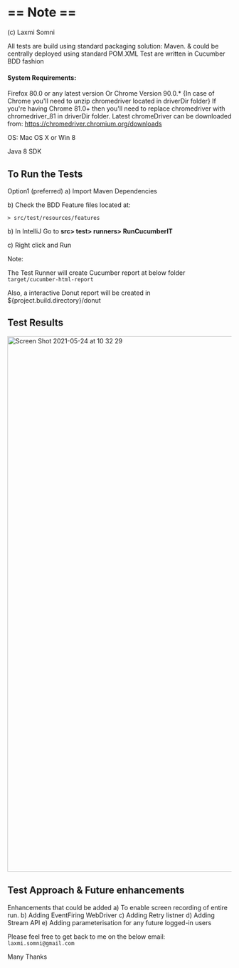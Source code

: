
# == Note ==
(c) Laxmi Somni 

All tests are build using standard packaging solution: Maven. & could be centrally deployed using standard POM.XML Test are written in Cucumber BDD fashion

#### System Requirements: 
Firefox 80.0 or any latest version
Or Chrome Version 90.0.* {In case of Chrome you'll need to unzip chromedriver located in driverDir folder}
If you're having Chrome 81.0+ then you'll need to replace chromedriver with  chromedriver_81 in driverDir folder.
Latest chromeDriver can be downloaded from:
https://chromedriver.chromium.org/downloads
 
OS: Mac OS X or Win 8

Java 8 SDK

## To Run the Tests

Option1 (preferred)
a) Import Maven Dependencies 

b) Check the BDD Feature files located at:

```> src/test/resources/features```

b) In IntelliJ Go to **src> test> runners> RunCucumberIT** 

c) Right click and Run


Note:

The Test Runner will create Cucumber report at below folder `target/cucumber-html-report`

Also, a interactive Donut report will be created in ${project.build.directory}/donut

## Test Results
<img width="1200" alt="Screen Shot 2021-05-24 at 10 32 29" src="https://user-images.githubusercontent.com/7977484/119327931-6d8eb380-bc7b-11eb-9c05-9f246828deab.png">

## Test Approach & Future enhancements

Enhancements that could be added
a) To enable screen recording of entire run.
b) Adding EventFiring WebDriver
c) Adding Retry listner
d) Adding Stream API
e) Adding parameterisation for any future logged-in users

Please feel free to get back to me on the below email:
`laxmi.somni@gmail.com`

Many Thanks